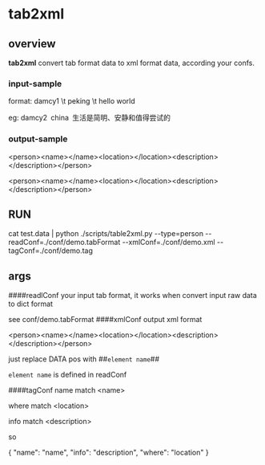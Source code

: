 # tab2xml

## overview
**tab2xml** convert tab format data to xml format data, according your confs.

### input-sample
format: damcy1 \t peking \t hello world

eg: damcy2`	`china`	`生活是简明、安静和值得尝试的

### output-sample
\<person>\<name><![CDATA[damcy1]]>\</name>\<location><![CDATA[peking]]>\</location>\<description><![CDATA[hello world]]>\</description>\</person>

\<person>\<name><![CDATA[damcy2]]>\</name>\<location><![CDATA[china]]>\</location>\<description><![CDATA[生活是简明、安静和值得尝试的]]>\</description>\</person>

## RUN
cat test.data | python ./scripts/table2xml.py --type=person --readConf=./conf/demo.tabFormat --xmlConf=./conf/demo.xml --tagConf=./conf/demo.tag

## args
####readlConf
your input tab format, it works when convert input raw data to dict format

see conf/demo.tabFormat
####xmlConf
output xml format

\<person>\<name><![CDATA[##name##]]>\</name>\<location><![CDATA[##where##]]>\</location>\<description><![CDATA[##info##]]>\</description>\</person>

just replace DATA pos with ##`element name`##

`element name` is defined in readConf


####tagConf
name match \<name>

where match \<location>

info match \<description>

so

{
    "name": "name",
    "info": "description",
    "where": "location"
}